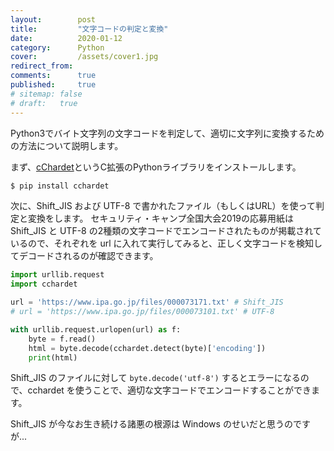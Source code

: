 ```yaml
---
layout:        post
title:         "文字コードの判定と変換"
date:          2020-01-12
category:      Python
cover:         /assets/cover1.jpg
redirect_from:
comments:      true
published:     true
# sitemap: false
# draft:   true
---
```


Python3でバイト文字列の文字コードを判定して、適切に文字列に変換するための方法について説明します。

まず、[cChardet](https://github.com/PyYoshi/cChardet)というC拡張のPythonライブラリをインストールします。

```bash
$ pip install cchardet
```

次に、Shift_JIS および UTF-8 で書かれたファイル（もしくはURL）を使って判定と変換をします。
セキュリティ・キャンプ全国大会2019の応募用紙は Shift_JIS と UTF-8 の2種類の文字コードでエンコードされたものが掲載されているので、それぞれを url に入れて実行してみると、正しく文字コードを検知してデコードされるのが確認できます。

```python
import urllib.request
import cchardet

url = 'https://www.ipa.go.jp/files/000073171.txt' # Shift_JIS
# url = 'https://www.ipa.go.jp/files/000073101.txt' # UTF-8

with urllib.request.urlopen(url) as f:
    byte = f.read()
    html = byte.decode(cchardet.detect(byte)['encoding'])
    print(html)
```

Shift_JIS のファイルに対して `byte.decode('utf-8')` するとエラーになるので、cchardet を使うことで、適切な文字コードでエンコードすることができます。

Shift_JIS が今なお生き続ける諸悪の根源は Windows のせいだと思うのですが...
